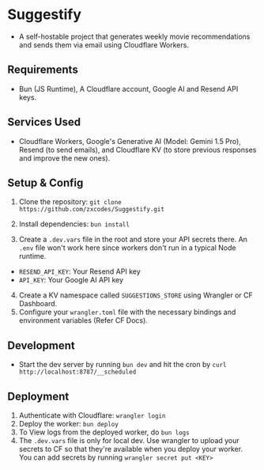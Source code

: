 # Suggestify
- A self-hostable project that generates weekly movie recommendations and sends them via email using Cloudflare Workers.

## Requirements
- Bun (JS Runtime), A Cloudflare account, Google AI and Resend API keys.

## Services Used

- Cloudflare Workers, Google's Generative AI (Model: Gemini 1.5 Pro), Resend (to send emails), and Cloudflare KV (to store previous responses and improve the new ones).

## Setup & Config

1. Clone the repository: `git clone https://github.com/zxcodes/Suggestify.git`
2. Install dependencies: `bun install`

3. Create a `.dev.vars` file in the root and store your API secrets there. An `.env` file won't work here since workers don't run in a typical Node runtime.
  - `RESEND_API_KEY`: Your Resend API key
  - `API_KEY`: Your Google AI API key

4. Create a KV namespace called `SUGGESTIONS_STORE` using Wrangler or CF Dashboard.
5. Configure your `wrangler.toml` file with the necessary bindings and environment variables (Refer CF Docs).

## Development

- Start the dev server by running `bun dev` and hit the cron by `curl http://localhost:8787/__scheduled`


## Deployment

1. Authenticate with Cloudflare: `wrangler login`
2. Deploy the worker: `bun deploy`
3. To View logs from the deployed worker, do `bun logs`
4. The `.dev.vars` file is only for local dev. Use wrangler to upload your secrets to CF so that they're available when you deploy your worker. You can add secrets by running `wrangler secret put <KEY>`
 